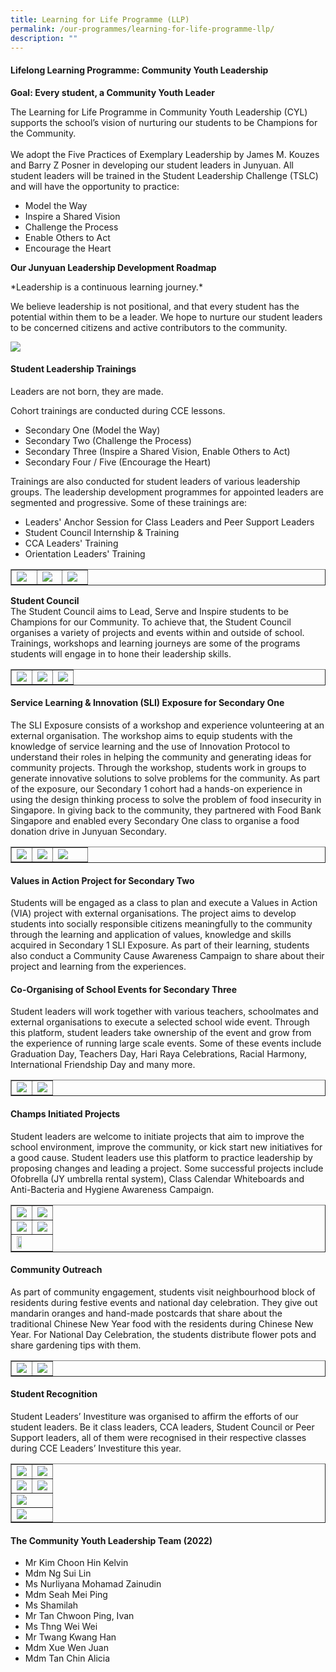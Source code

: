 ```yaml
---
title: Learning for Life Programme (LLP)
permalink: /our-programmes/learning-for-life-programme-llp/
description: ""
---
```

<h4><strong>Lifelong Learning Programme: Community Youth Leadership</strong></h4>
<p><strong>Goal: Every student, a Community Youth Leader</strong></p>
<p>The Learning for Life Programme in Community Youth Leadership (CYL) supports the school’s vision of nurturing our students to be Champions for the Community. 
<br><br>We adopt the Five Practices of Exemplary Leadership by James M. Kouzes and Barry Z Posner in developing our student leaders in Junyuan. All student leaders will be trained in the Student Leadership Challenge (TSLC) and will have the opportunity to practice:</p>
<ul>
<li>Model the Way</li>
<li>Inspire a Shared Vision</li>
<li>Challenge the Process</li>
<li>Enable Others to Act</li>
<li>Encourage the Heart</li>
</ul>
<p><strong>Our Junyuan Leadership Development Roadmap</strong></p>
*Leadership is a continuous learning journey.*

<p>We believe leadership is not positional, and that every student has the potential within them to be a leader. We hope to nurture our student leaders to be concerned citizens and active contributors to the community.</p>

<img src="/images/llp1.jpg">

<h4><strong>Student Leadership Trainings</strong></h4>
<p>
Leaders are not born, they are made. <br>
</p>
<p>Cohort trainings are conducted during CCE lessons.</p>
<ul>
<li>Secondary One (Model the Way)</li>
<li>Secondary Two (Challenge the Process)</li>
<li>Secondary Three (Inspire a Shared Vision, Enable Others to Act)</li>
<li>Secondary Four / Five (Encourage the Heart)
</li></ul>
<p>Trainings are also conducted for student leaders of various leadership groups. The leadership development programmes for appointed leaders are segmented and progressive. Some of these trainings are:</p>
<ul>
<li>Leaders' Anchor Session for Class Leaders and Peer Support Leaders</li>
<li>Student Council Internship &amp; Training</li>
<li>CCA Leaders' Training</li>
<li>Orientation Leaders' Training</li>
</ul>
<table style="border-collapse: collapse; width: 100%;" border="1">
<tbody>
<tr>
<td style="width: 27%;"><img src="/images/picture1.jpg"></td>
<td style="width: 27%;"><img src="/images/picture2.jpg"></td>
<td style="width: 27%;"><img src="/images/picture3.jpg"></td>
</tr>
</tbody>
</table>

<p><strong>Student Council<br></strong>The Student Council aims to Lead, Serve and Inspire students to be Champions for our Community. To achieve that, the Student Council organises a variety of projects and events within and outside of school. Trainings, workshops and learning journeys are some of the programs students will engage in to hone their leadership skills.</p>
<table style="border-collapse: collapse; width: 100%;" border="1">
<tbody>
<tr>
<td style="width: 33.3333%;"><img src="/images/llp2.png"></td>
<td style="width: 33.3333%;"><img src="/images/llp3.png"></td>
<td style="width: 33.3333%;"><img src="/images/llp4.png"></td>
</tr>
</tbody>
</table>
<h4><strong>Service Learning &amp; Innovation (SLI) Exposure for Secondary One</strong></h4>
<p>The SLI Exposure consists of a workshop and experience volunteering at an external organisation. The workshop aims to equip students with the knowledge of service learning and the use of Innovation Protocol to understand their roles in helping the community and generating ideas for community projects. Through the workshop, students work in groups to generate innovative solutions to solve problems for the community. As part of the exposure,&nbsp;our Secondary 1 cohort had a hands-on experience in using the design thinking process to solve the problem of food insecurity in Singapore. In giving back to the community, they partnered with Food Bank Singapore and enabled every Secondary One class to organise a food donation drive in Junyuan Secondary.</p>
<table style="border-collapse: collapse; width: 100%;" border="1">
<tbody>
<tr>
<td style="width: 27%;"><img src="/images/llp5.png"></td>
<td style="width: 27%;"><img src="/images/llp6.png"></td>
<td style="width: 46%;"><img src="/images/llp7.png"></td>
</tr>
</tbody>
</table>
<h4><strong>Values in Action Project for Secondary Two</strong></h4>
<p>Students will be engaged as a class to plan and execute a Values in Action (VIA) project with external organisations. The project aims to develop students into socially responsible citizens meaningfully to the community through the learning and application of values, knowledge and skills acquired in Secondary 1 SLI Exposure. As part of their learning, students also conduct a Community Cause Awareness Campaign to share about their project and learning from the experiences.</p>
<h4><strong>Co-Organising of School Events for Secondary Three</strong></h4>
<p>Student leaders will work together with various teachers, schoolmates and external organisations to execute a selected school wide event. Through this platform, student leaders take ownership of the event and grow from the experience of running large scale events. Some of these events include Graduation Day, Teachers Day, Hari Raya Celebrations, Racial Harmony, International Friendship Day and many more.&nbsp;</p>
<table style="border-collapse: collapse; width: 100%;" border="1">
<tbody>
<tr>
<td style="width: 50%;"><img src="/images/llp8.png"></td>
<td style="width: 50%;"><img src="/images/llp9.png"></td>
</tr>
</tbody>
</table>
<h4><strong>Champs Initiated Projects</strong></h4>
<p>Student leaders are welcome to initiate projects that aim to improve the school environment, improve the community, or kick start new initiatives for a good cause. Student leaders use this platform to practice leadership by proposing changes and leading a project. Some successful projects include Ofobrella (JY umbrella rental system), Class Calendar Whiteboards and Anti-Bacteria and Hygiene Awareness Campaign.</p>
<table style="border-collapse: collapse; width: 100%;" border="1">
<tbody>
<tr>
<td style="width: 50%;"><img src="/images/llp10.png"></td>
<td style="width: 50%;"><img src="/images/llp11.png"></td>
</tr>
<tr>
<td style="width: 50%;"><img src="/images/llp12.png"></td>
<td style="width: 50%;"><img src="/images/llp13.png"></td>
</tr>
<tr>
<td style="width: 50%;" colspan="2"><img style="width: 40%;" src="/images/llp14.png"></td>
</tr>
</tbody>
</table>
<h4><strong>Community Outreach</strong></h4>
<p>As part of community engagement, students visit neighbourhood block of residents during festive events and national day celebration. They give out mandarin oranges and hand-made postcards that share about the traditional Chinese New Year food with the residents during Chinese New Year. For National Day Celebration, the students distribute flower pots and share gardening tips with them.</p>
<table style="border-collapse: collapse; width: 100%;" border="1">
<tbody>
<tr>
<td style="width: 50%;"><img src="/images/llp15.jpg"></td>
<td style="width: 50%;"><img src="/images/llp16.jpg"></td>
</tr>
</tbody>
</table>
<h4><strong>Student Recognition</strong></h4>
<p>Student Leaders’ Investiture was organised to affirm the efforts of our student leaders. Be it class leaders, CCA leaders, Student Council or Peer Support leaders, all of them were recognised in their respective classes during CCE Leaders’ Investiture this year.</p>
<table style="border-collapse: collapse; width: 100%;" border="1">
<tbody>
<tr>
<td style="width: 50%;"><img src="/images/llp17.png"></td>
<td style="width: 50%;"><img src="/images/llp18.png"></td>
</tr>
	<tr>
<td style="width: 50%;"><img src="/images/llp19.png"></td>
<td style="width: 50%;"><img src="/images/llp20.png"></td>
</tr>
<tr>
<td style="width: 50%;" colspan="2"><img src="/images/llp21.png"></td>
</tr>
<tr>
<td style="width: 50%;" colspan="2"><img src="/images/llp22.png"></td>
</tr>
</tbody>
</table>
<h4><strong>The Community Youth Leadership Team (2022)</strong></h4>
<ul>
<li>Mr Kim Choon Hin Kelvin</li>
<li>Mdm Ng Sui Lin</li>
<li>Ms Nurliyana Mohamad Zainudin</li>
<li>Mdm Seah Mei Ping</li>
<li>Ms Shamilah</li>
<li>Mr Tan Chwoon Ping, Ivan</li>
<li>Ms Thng Wei Wei</li>
<li>Mr Twang Kwang Han</li>
<li>Mdm Xue Wen Juan</li>
<li>Mdm Tan Chin Alicia</li>
</ul>
